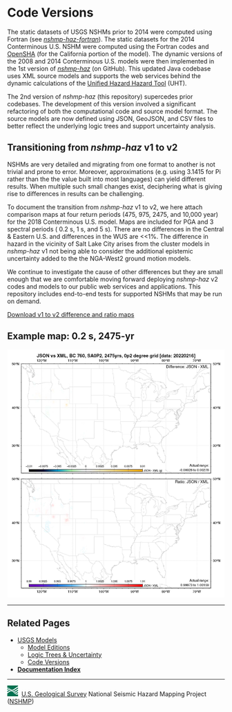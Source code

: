# Code Versions

The static datasets of USGS NSHMs prior to 2014 were computed using Fortran (see
[_nshmp-haz-fortran_](https://github.com/usgs/nshmp-haz-fortran])). The static datasets for the
2014 Conterminous U.S. NSHM were computed using the Fortran codes and
[OpenSHA](https://opensha.org/) (for the California portion of the model). The dynamic versions
of the 2008 and 2014 Conterminous U.S. models were then implemented in the 1st version of
[_nshmp-haz_](https://github.com/usgs/nshmp-haz) (on GitHub). This updated Java codebase uses XML
source models and supports the web services behind the dynamic calculations of the [Unified Hazard
Hazard Tool](https://earthquake.usgs.gov/hazards/interactive/) (UHT).

The 2nd version of _nshmp-haz_ (this repository) supercedes prior codebases. The development of this
version involved a significant refactoring of both the computational code and source model format.
The source models are now defined using JSON, GeoJSON, and CSV files to better reflect the
underlying logic trees and support uncertainty analysis.

## Transitioning from _nshmp-haz_ v1 to v2

NSHMs are very detailed and migrating from one format to another is not trivial and prone to error.
Moreover, approximations (e.g. using 3.1415 for Pi rather than the the value built into most
languages) can yield different results. When multiple such small changes exist, deciphering what
is giving rise to differences in results can be challenging.

To document the transition from _nshmp-haz_ v1 to v2, we here attach comparison maps at four return
periods (475, 975, 2475, and 10,000 year) for the 2018 Conterminous U.S. model. Maps are included
for PGA and 3 spectral periods ( 0.2 s, 1 s, and 5 s). There are no differences in the Central &
Eastern U.S. and differences in the WUS are <<1%. The difference in hazard in the vicinity of
Salt Lake City arises from the cluster models in _nshmp-haz_ v1 not being able to consider the
additional epistemic uncertainty added to the the NGA-West2 ground motion models.

We continue to investigate the cause of other differences but they are small enough that we are
comfortable moving forward deploying _nshmp-haz_ v2 codes and models to our public web services and
applications. This repository includes end-to-end tests for supported NSHMs that may be run
on demand.

[Download v1 to v2 difference and ratio maps](https://code.usgs.gov/ghsc/users/pmpowers/nshmp-haz/-/raw/code-version-doc-506/docs/pages/images/comp_JSON_vs_XML_0p2-grid-20220216-BC.pdf?inline=false)

## Example map: 0.2 s, 2475-yr

![0.2 s SA, 2475-yr](./images/JSON_vs_XML-SA0P2-2475.jpg)

---

## Related Pages

* [USGS Models](./USGS-Models.md#usgs-models)
  * [Model Editions](./Model-Editions.md#model-editions)
  * [Logic Trees & Uncertainty](./Logic-Trees-&-Uncertainty.md#logic-trees-&-uncertainty)
  * [Code Versions](./Code-Versions.md#code-versions)
* [**Documentation Index**](../README.md)

---
![USGS logo](./images/usgs-icon.png) &nbsp;[U.S. Geological Survey](https://www.usgs.gov)
National Seismic Hazard Mapping Project ([NSHMP](https://earthquake.usgs.gov/hazards/))
